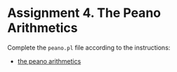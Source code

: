 # Assignment 4. The Peano Arithmetics

Complete the `peano.pl` file according to the instructions:

- [the peano arithmetics](https://swish.swi-prolog.org/?code=https://gitlab.com/agh-courses/23/lp/lab-02/-/raw/master/assignments/04_peano/instructions.swinb)
